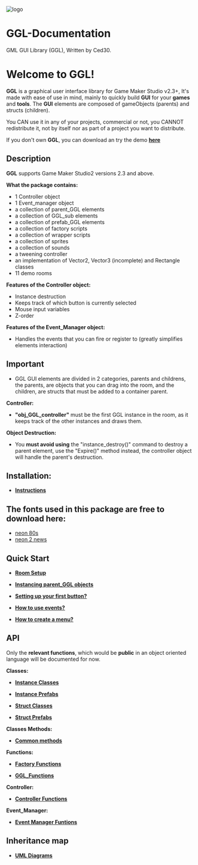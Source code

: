 ![logo](https://github.com/Ced30/GML-GUI-Library-GGL-Documentation/blob/main/Images/GGL_logo.png)

# GGL-Documentation

GML GUI Library (GGL), Written by Ced30.

# Welcome to GGL!

**GGL** is a graphical user interface library for Game Maker Studio v2.3+,
It's made with ease of use in mind, mainly to quickly build **GUI** for your **games** and **tools**. 
The **GUI** elements are composed of gameObjects (parents) and structs (children).

You CAN use it in any of your projects, commercial or not, you CANNOT redistribute it,
not by itself nor as part of a project you want to distribute.

If you don't own **GGL**, you can download an try the demo [**here**](https://github.com/Ced30/GGL-Documentation/tree/main/Demo)


## Description

**GGL** supports Game Maker Studio2 versions 2.3 and above. 

**What the package contains:**
- 1 Controller object
- 1 Event_manager object
- a collection of parent_GGL elements
- a collection of GGL_sub elements
- a collection of prefab_GGL elements
- a collection of factory scripts
- a collection of wrapper scripts
- a collection of sprites
- a collection of sounds
- a tweening controller
- an implementation of Vector2, Vector3 (incomplete) and Rectangle classes
- 11 demo rooms

**Features of the Controller object:**
- Instance destruction
- Keeps track of which button is currently selected
- Mouse input variables
- Z-order

**Features of the Event_Manager object:**
- Handles the events that you can fire or register to (greatly simplifies elements interaction)


## Important

- GGL GUI elements are divided in 2 categories, parents and childrens, the parents, are objects that you can drag into the room, and the children, are structs that must be added to a container parent.

**Controller:**
- **"obj_GGL_controller"** must be the first GGL instance in the room, as it keeps track of the other instances and draws them.


**Object Destruction:**
- You **must avoid using** the "instance_destroy()" command to destroy a parent element, use the "Expire()" method instead, the controller object will handle the parent's destruction.

## Installation:

- [**Instructions**](https://github.com/Ced30/GML-GUI-Library-GGL-Documentation/blob/main/Installation/instructions.md)


## The fonts used in this package are free to download here:
- [neon 80s](https://www.dafont.com/neon-80s.font)
- [neon 2 news](https://www.dafont.com/neon-2-news.font)


## Quick Start

- [**Room Setup**](https://github.com/Ced30/GML-GUI-Library-GGL-Documentation/blob/main/Quick%20Start/Room_Setup.md)
- [**Instancing parent_GGL objects**](https://github.com/Ced30/GML-GUI-Library-GGL-Documentation/blob/main/Quick%20Start/Instancing_parent_GGL%20objects.md)


- [**Setting up your first button?**](https://github.com/Ced30/GGL-Documentation/blob/main/Tutorial/Tutorial_First_Button.md)
- [**How to use events?**](https://github.com/Ced30/GGL-Documentation/blob/main/Tutorial/Tutorial_Events.md)
- [**How to create a menu?**](https://github.com/Ced30/GGL-Documentation/blob/main/Tutorial/Tutorial_Menus.md)

## API

Only the **relevant functions**, which would be **public** in an object oriented language will be documented for now.

**Classes:**

- [**Instance Classes**](https://github.com/Ced30/GML-GUI-Library-GGL-Documentation/blob/main/API/Instance%20Classes.md)

- [**Instance Prefabs**](https://github.com/Ced30/GML-GUI-Library-GGL-Documentation/blob/main/API/Instance%20Prefabs.md)

- [**Struct Classes**](https://github.com/Ced30/GML-GUI-Library-GGL-Documentation/blob/main/API/Struct%20Classes.md)

- [**Struct Prefabs**](https://github.com/Ced30/GML-GUI-Library-GGL-Documentation/blob/main/API/Struct_Prefabs.md)

**Classes Methods:**

- [**Common methods**](https://github.com/Ced30/GML-GUI-Library-GGL-Documentation/blob/main/API/Common_Methods.md)

**Functions:**

- [**Factory Functions**](https://github.com/Ced30/GML-GUI-Library-GGL-Documentation/blob/main/API/Factory%20Functions.md)

- [**GGL_Functions**](https://github.com/Ced30/GML-GUI-Library-GGL-Documentation/blob/main/API/GGL_Functions.md)

**Controller:**

- [**Controller Functions**](https://github.com/Ced30/GGL-Documentation/blob/main/API/Controller_Functions.md)

**Event_Manager:**

- [**Event Manager Funtions**](https://github.com/Ced30/GGL-Documentation/blob/main/API/Event_Manager_Functions.md)

## Inheritance map

- [**UML Diagrams**](https://github.com/Ced30/GML-GUI-Library-GGL-Documentation/blob/main/Diagrams/Inheritance.md)

